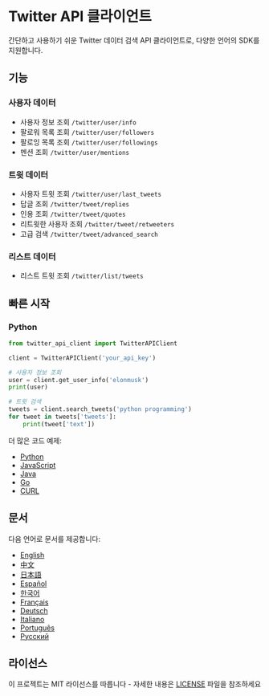 # Twitter API 클라이언트

간단하고 사용하기 쉬운 Twitter 데이터 검색 API 클라이언트로, 다양한 언어의 SDK를 지원합니다.

## 기능

### 사용자 데이터
- 사용자 정보 조회 `/twitter/user/info`
- 팔로워 목록 조회 `/twitter/user/followers`
- 팔로잉 목록 조회 `/twitter/user/followings`
- 멘션 조회 `/twitter/user/mentions`

### 트윗 데이터
- 사용자 트윗 조회 `/twitter/user/last_tweets`
- 답글 조회 `/twitter/tweet/replies`
- 인용 조회 `/twitter/tweet/quotes`
- 리트윗한 사용자 조회 `/twitter/tweet/retweeters`
- 고급 검색 `/twitter/tweet/advanced_search`

### 리스트 데이터
- 리스트 트윗 조회 `/twitter/list/tweets`

## 빠른 시작

### Python
```python
from twitter_api_client import TwitterAPIClient

client = TwitterAPIClient('your_api_key')

# 사용자 정보 조회
user = client.get_user_info('elonmusk')
print(user)

# 트윗 검색
tweets = client.search_tweets('python programming')
for tweet in tweets['tweets']:
    print(tweet['text'])
```

더 많은 코드 예제:
- [Python](../../examples/python/)
- [JavaScript](../../examples/javascript/)
- [Java](../../examples/java/)
- [Go](../../examples/go/)
- [CURL](../../examples/curl/)

## 문서

다음 언어로 문서를 제공합니다:
- [English](../en/)
- [中文](../zh/)
- [日本語](../ja/)
- [Español](../es/)
- [한국어](../ko/)
- [Français](../fr/)
- [Deutsch](../de/)
- [Italiano](../it/)
- [Português](../pt/)
- [Русский](../ru/)

## 라이선스

이 프로젝트는 MIT 라이선스를 따릅니다 - 자세한 내용은 [LICENSE](../../LICENSE) 파일을 참조하세요 